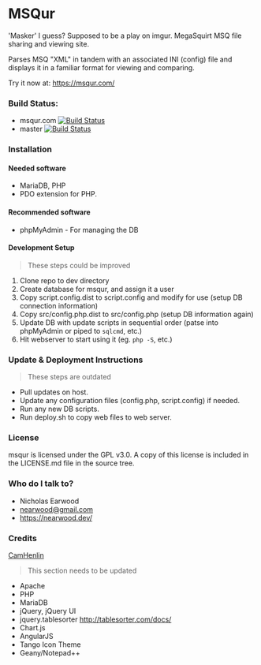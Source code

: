 # MSQur

'Masker' I guess? Supposed to be a play on imgur.
MegaSquirt MSQ file sharing and viewing site.

Parses MSQ "XML" in tandem with an associated INI (config) file and displays it in a familiar format for viewing and comparing.

Try it now at: https://msqur.com/

### Build Status:
* msqur.com [![Build Status](https://travis-ci.org/nearwood/msqur.svg?branch=msqur.com)](https://travis-ci.org/nearwood/msqur)
* master [![Build Status](https://travis-ci.org/nearwood/msqur.svg?branch=master)](https://travis-ci.org/nearwood/msqur)

### Installation

#### Needed software

* MariaDB, PHP
* PDO extension for PHP.

#### Recommended software

* phpMyAdmin - For managing the DB

#### Development Setup

> These steps could be improved

1. Clone repo to dev directory
1. Create database for msqur, and assign it a user
1. Copy script.config.dist to script.config and modify for use (setup DB connection information)
1. Copy src/config.php.dist to src/config.php (setup DB information again)
1. Update DB with update scripts in sequential order (patse into phpMyAdmin or piped to `sqlcmd`, etc.)
1. Hit webserver to start using it (eg. `php -S`, etc.)

### Update & Deployment Instructions

> These steps are outdated

 * Pull updates on host.
 * Update any configuration files (config.php, script.config) if needed.
 * Run any new DB scripts.
 * Run deploy.sh to copy web files to web server.

### License

msqur is licensed under the GPL v3.0. A copy of this license is included in the LICENSE.md file in the source tree.

### Who do I talk to?

* Nicholas Earwood
* nearwood@gmail.com
* https://nearwood.dev/

### Credits

[CamHenlin](https://github.com/CamHenlin)

> This section needs to be updated

* Apache
* PHP
* MariaDB
* jQuery, jQuery UI
* jquery.tablesorter http://tablesorter.com/docs/
* Chart.js
* AngularJS
* Tango Icon Theme
* Geany/Notepad++
